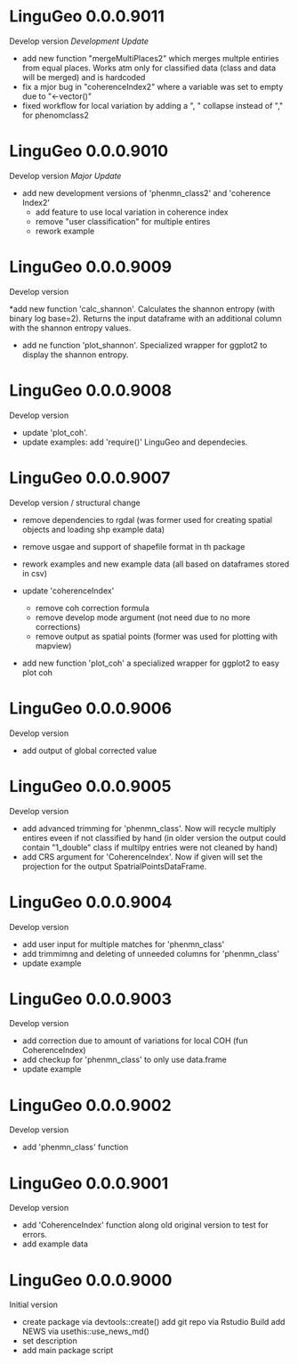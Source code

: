 # LinguGeo 0.0.0.9011
Develop version
*Development Update*

* add new function "mergeMultiPlaces2" which merges multple entiries from equal places. Works atm only for classified data (class and data will be merged) and is hardcoded
* fix a mjor bug in "coherenceIndex2" where a variable was set to empty due to "<-vector()"
* fixed workflow for local variation by adding a ", " collapse instead of "," for phenomclass2

# LinguGeo 0.0.0.9010
Develop version
*Major Update*

* add new development versions of 'phenmn_class2' and 'coherence Index2'
  - add feature to use local variation in coherence index
  - remove "user classification" for multiple entires
  - rework example
  
# LinguGeo 0.0.0.9009
Develop version

*add new function 'calc_shannon'. Calculates the shannon entropy (with binary log base=2). Returns the input dataframe with an additional column with the shannon entropy values.

* add ne function 'plot_shannon'. Specialized wrapper for ggplot2 to display the shannon entropy.

# LinguGeo 0.0.0.9008
Develop version

* update 'plot_coh'.
* update examples: add 'require()' LinguGeo and dependecies.

# LinguGeo 0.0.0.9007
Develop version / structural change

* remove dependencies to rgdal (was former used for creating spatial objects and loading shp example data) 
* remove usgae and support of shapefile format in th package
* rework examples and new example data (all based on dataframes stored in csv)

* update 'coherenceIndex'
  - remove coh correction formula
  - remove develop mode argument (not need due to no more corrections)
  - remove output as spatial points (former was used for plotting with mapview)
  
* add new function 'plot_coh' a specialized wrapper for ggplot2 to easy plot coh

# LinguGeo 0.0.0.9006
Develop version

* add output of global corrected value

# LinguGeo 0.0.0.9005
Develop version

* add advanced trimming for 'phenmn_class'. Now will recycle multiply entires eveen if not classified by hand (in older version the output could contain "1_double" class if multilpy entries were not cleaned by hand)
* add CRS argument for 'CoherenceIndex'. Now if given will set the projection for the output              SpatrialPointsDataFrame.

# LinguGeo 0.0.0.9004
Develop version

* add user input for multiple matches for 'phenmn_class'
* add trimmimng and deleting of unneeded columns for 'phenmn_class'
* update example

# LinguGeo 0.0.0.9003
Develop version

* add correction due to amount of variations for local COH (fun CoherenceIndex)
* add checkup for 'phenmn_class' to only use data.frame
* update example

# LinguGeo 0.0.0.9002
Develop version

* add 'phenmn_class' function

# LinguGeo 0.0.0.9001
Develop version

* add 'CoherenceIndex' function along old original version to test for errors.
* add example data

# LinguGeo 0.0.0.9000
Initial version

* create package via devtools::create()
add git repo via Rstudio Build
add NEWS via usethis::use_news_md()
* set description
* add main package script
